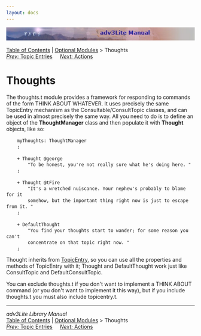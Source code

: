```yaml
---
layout: docs
---
```

<div class="topbar">

<img src="topbar.jpg" data-border="0" />

</div>

<div class="nav">

<a href="toc.html" class="nav">Table of Contents</a> \|
<a href="optional.html" class="nav">Optional Modules</a> \> Thoughts  
<span class="navnp"><a href="topicentry.html" class="nav"><em>Prev:</em> Topic Entries</a>
    <a href="action.html" class="nav"><em>Next:</em> Actions</a>    
</span>

</div>



# Thoughts

The thoughts.t module provides a framework for responding to commands of
the form THINK ABOUT WHATEVER. It uses precisely the same TopicEntry
mechanism as the Consultable/ConsultTopic classes, and can be used in
almost precisely the same way. All you need to do is to define an object
of the **ThoughtManager** class and then populate it with **Thought**
objects, like so:

```
    myThoughts: ThoughtManager
    ;

    + Thought @george
        "To be honest, you're not really sure what he's doing here. "
    ;

    + Thought @tFire
        "It's a wretched nuiscance. Your nephew's probably to blame for it
        somehow, but the important thing right now is just to escape from it. "
    ;

    + DefaultThought
        "You find your thoughts start to wander; for some reason you can't
        concentrate on that topic right now. "
    ;
```

Thought inherits from [TopicEntry](topicentry.html), so you can use all
the properties and methods of TopicEntry with it; Thought and
DefaultThought work just like ConsultTopic and DefaultConsultTopic.

You can exclude thoughts.t if you don't want to implement a THINK ABOUT
command (or you don't want to implement it this way), but if you include
thoughts.t you must also include topicentry.t.

------------------------------------------------------------------------

<div class="navb">

*adv3Lite Library Manual*  
<a href="toc.html" class="nav">Table of Contents</a> \|
<a href="optional.html" class="nav">Optional Modules</a> \> Thoughts  
<span class="navnp"><a href="topicentry.html" class="nav"><em>Prev:</em> Topic Entries</a>
    <a href="action.html" class="nav"><em>Next:</em> Actions</a>    
</span>



</div>
